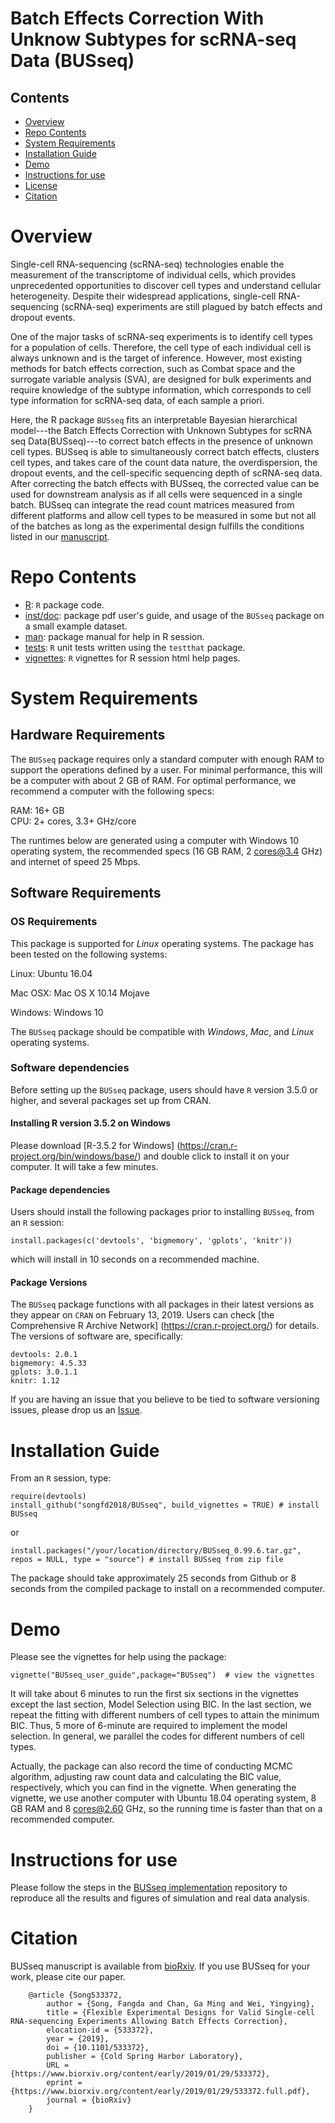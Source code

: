 # Batch Effects Correction With Unknow Subtypes for scRNA-seq Data (BUSseq)

## Contents

- [Overview](#overview)
- [Repo Contents](#repo-contents)
- [System Requirements](#system-requirements)
- [Installation Guide](#installation-guide)
- [Demo](#demo)
- [Instructions for use](#instructions-for-use)
- [License](./LICENSE)
- [Citation](#citation)

# Overview
Single-cell RNA-sequencing (scRNA-seq) technologies enable the measurement of the transcriptome of individual cells, which provides unprecedented opportunities to discover cell types and understand cellular heterogeneity. Despite their widespread applications, single-cell RNA-sequencing (scRNA-seq) experiments are still plagued by batch effects and dropout events.

One of the major tasks of scRNA-seq experiments is to identify cell types for a population of cells. Therefore, the cell type of each individual cell is always unknown and is the target of inference. However, most existing methods for batch effects correction, such as Combat space and the surrogate variable analysis (SVA), are designed for bulk experiments and require knowledge of the subtype information, which corresponds to cell type information for scRNA-seq data, of each sample a priori.
  
Here, the R package `BUSseq` fits an interpretable Bayesian hierarchical model---the Batch Effects Correction with Unknown Subtypes for scRNA seq Data(BUSseq)---to correct batch effects in the presence of unknown cell types. BUSseq is able to simultaneously correct batch effects, clusters cell types, and takes care of the count data nature, the overdispersion, the dropout events, and the cell-specific sequencing depth of scRNA-seq data. After correcting the batch effects with BUSseq, the corrected value can be used for downstream analysis as if all cells were sequenced in a single batch. BUSseq can integrate the read count matrices measured from different platforms and allow cell types to be measured in some but not all of the batches as long as the experimental design fulfills the conditions listed in our [manuscript](https://www.biorxiv.org/content/10.1101/533372v1).

# Repo Contents

- [R](./R): `R` package code.
- [inst/doc](./inst/doc): package pdf user's guide, and usage of the `BUSseq` package on a small example dataset.
- [man](./man): package manual for help in R session.
- [tests](./tests): `R` unit tests written using the `testthat` package.
- [vignettes](./vignettes): `R` vignettes for R session html help pages.

# System Requirements

## Hardware Requirements

The `BUSseq` package requires only a standard computer with enough RAM to support the operations defined by a user. For minimal performance, this will be a computer with about 2 GB of RAM. For optimal performance, we recommend a computer with the following specs:

RAM: 16+ GB  
CPU: 2+ cores, 3.3+ GHz/core

The runtimes below are generated using a computer with Windows 10 operating system, the recommended specs (16 GB RAM, 2 cores@3.4 GHz) and internet of speed 25 Mbps.

## Software Requirements

### OS Requirements

This package is supported for *Linux* operating systems. The package has been tested on the following systems:

Linux: Ubuntu 16.04

Mac OSX: Mac OS X 10.14 Mojave

Windows: Windows 10

The `BUSseq` package should be compatible with *Windows*, *Mac*, and *Linux* operating systems.

### Software dependencies

Before setting up the `BUSseq` package, users should have `R` version 3.5.0 or higher, and several packages set up from CRAN.

#### Installing R version 3.5.2 on Windows

Please download [R-3.5.2 for Windows] (https://cran.r-project.org/bin/windows/base/) and double click to install it on your computer. It will take a few minutes.

#### Package dependencies

Users should install the following packages prior to installing `BUSseq`, from an `R` session:

```
install.packages(c('devtools', 'bigmemory', 'gplots', 'knitr'))
```

which will install in 10 seconds on a recommended machine.

#### Package Versions

The `BUSseq` package functions with all packages in their latest versions as they appear on `CRAN` on February 13, 2019. Users can check [the Comprehensive R Archive Network] (https://cran.r-project.org/) for details. The versions of software are, specifically:
```
devtools: 2.0.1
bigmemory: 4.5.33
gplots: 3.0.1.1
knitr: 1.12
```

If you are having an issue that you believe to be tied to software versioning issues, please drop us an [Issue](https://github.com/songfd2018/BUSseq/issues). 

# Installation Guide

From an `R` session, type:

```
require(devtools)
install_github("songfd2018/BUSseq", build_vignettes = TRUE) # install BUSseq
```

or

```
install.packages("/your/location/directory/BUSseq_0.99.6.tar.gz", repos = NULL, type = "source") # install BUSseq from zip file
```
The package should take approximately 25 seconds from Github or 8 seconds from the compiled package to install on a recommended computer. 

# Demo
Please see the vignettes for help using the package:

```
vignette("BUSseq_user_guide",package="BUSseq")  # view the vignettes
```

It will take about 6 minutes to run the first six sections in the vignettes except the last section, Model Selection using BIC. In the last section, we repeat the fitting with different numbers of cell types to attain the minimum BIC. Thus, 5 more of 6-minute are required to implement the model selection. In general, we parallel the codes for different numbers of cell types.

Actually, the package can also record the time of conducting MCMC algorithm, adjusting raw count data and calculating the BIC value, respectively, which you can find in the vignette. When generating the vignette, we use another computer with Ubuntu 18.04 operating system, 8 GB RAM and 8 cores@2.60 GHz, so the running time is faster than that on a recommended computer.

# Instructions for use
Please follow the steps in the [BUSseq implementation](https://github.com/songfd2018/BUSseq_implementation) repository to reproduce all the results and figures of simulation and real data analysis.

# Citation
BUSseq manuscript is available from [bioRxiv](https://www.biorxiv.org/content/10.1101/533372v1). If you use BUSseq for your work, please cite our paper.

		@article {Song533372,
			author = {Song, Fangda and Chan, Ga Ming and Wei, Yingying},
			title = {Flexible Experimental Designs for Valid Single-cell RNA-sequencing Experiments Allowing Batch Effects Correction},
			elocation-id = {533372},
			year = {2019},
			doi = {10.1101/533372},
			publisher = {Cold Spring Harbor Laboratory},
			URL = {https://www.biorxiv.org/content/early/2019/01/29/533372},
			eprint = {https://www.biorxiv.org/content/early/2019/01/29/533372.full.pdf},
			journal = {bioRxiv}
		}

